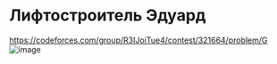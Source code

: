 # Лифтостроитель Эдуард
https://codeforces.com/group/R3IJoiTue4/contest/321664/problem/G
![image](https://github.com/OrlovAlexey/Olympiad-programming/assets/33424589/050648de-b18a-451e-b18f-0f2d11a501a3)
